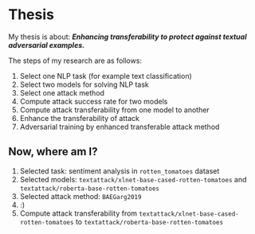 # Thesis
My thesis is about: ***Enhancing transferability to protect against textual adversarial examples.***

The steps of my research are as follows:
1. Select one NLP task (for example text classification)
2. Select two models for solving NLP task
3. Select one attack method 
4. Compute attack success rate for two models
5. Compute attack transferability from one model to another
6. Enhance the transferability of attack
7. Adversarial training by enhanced transferable attack method


## Now, where am I?
1. Selected task: sentiment analysis in `rotten_tomatoes` dataset
2. Selected models: `textattack/xlnet-base-cased-rotten-tomatoes` and `textattack/roberta-base-rotten-tomatoes`
3. Selected attack method: `BAEGarg2019`
4. :)
5. Compute attack transferability from `textattack/xlnet-base-cased-rotten-tomatoes` to `textattack/roberta-base-rotten-tomatoes`


